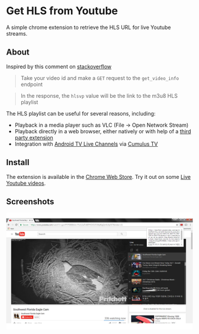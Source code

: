 # Get HLS from Youtube
A simple chrome extension to retrieve the HLS URL for live Youtube streams.

## About
Inspired by this comment on [stackoverflow](http://stackoverflow.com/a/35631022)

>Take your video id and make a `GET` request to the `get_video_info` endpoint

>In the response, the `hlsvp` value will be the link to the m3u8 HLS playlist

The HLS playlist can be useful for several reasons, including:
* Playback in a media player such as VLC (File -> Open Network Stream)
* Playback directly in a web browser, either natively or with help of a [third party extension](https://chrome.google.com/webstore/detail/native-hls-playback/emnphkkblegpebimobpbekeedfgemhof)
* Integration with [Android TV Live Channels](https://play.google.com/store/apps/details?id=com.google.android.tv) via [Cumulus TV](https://play.google.com/store/apps/details?id=com.felkertech.n.cumulustv)

## Install
The extension is available in the [Chrome Web Store](https://chrome.google.com/webstore/detail/get-hls-from-youtbe/dhjnjclmedbgdbmipdmdmoejnadcjnja). Try it out on some [Live Youtube videos](https://www.youtube.com/channel/UC4R8DWoMoI7CAwX8_LjQHig).

## Screenshots
![screenshot](https://raw.githubusercontent.com/jwennis/gethlsfromyoutube/master/images/screen.png "Screenshot")

